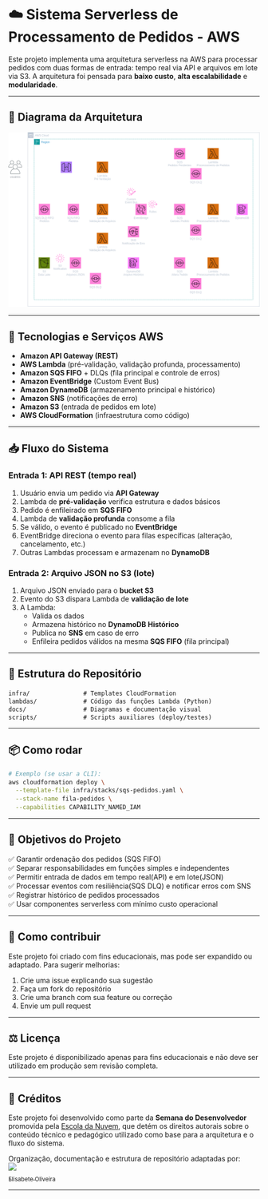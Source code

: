 # ☁️ Sistema Serverless de Processamento de Pedidos - AWS

Este projeto implementa uma arquitetura serverless na AWS para processar pedidos com duas formas de entrada: tempo real via API e arquivos em lote via S3. A arquitetura foi pensada para **baixo custo**, **alta escalabilidade** e **modularidade**.

---

## 🧩 Diagrama da Arquitetura

![Arquitetura AWS](docs/arquitetura.png)

---

## 🔧 Tecnologias e Serviços AWS

- **Amazon API Gateway (REST)**
- **AWS Lambda** (pré-validação, validação profunda, processamento)
- **Amazon SQS FIFO** + DLQs (fila principal e controle de erros)
- **Amazon EventBridge** (Custom Event Bus)
- **Amazon DynamoDB** (armazenamento principal e histórico)
- **Amazon SNS** (notificações de erro)
- **Amazon S3** (entrada de pedidos em lote)
- **AWS CloudFormation** (infraestrutura como código)

---

## 📥 Fluxo do Sistema

### Entrada 1: API REST (tempo real)
1. Usuário envia um pedido via **API Gateway**
2. Lambda de **pré-validação** verifica estrutura e dados básicos
3. Pedido é enfileirado em **SQS FIFO**
4. Lambda de **validação profunda** consome a fila
5. Se válido, o evento é publicado no **EventBridge**
6. EventBridge direciona o evento para filas específicas (alteração, cancelamento, etc.)
7. Outras Lambdas processam e armazenam no **DynamoDB**

### Entrada 2: Arquivo JSON no S3 (lote)
1. Arquivo JSON enviado para o **bucket S3**
2. Evento do S3 dispara Lambda de **validação de lote**
3. A Lambda:
   - Valida os dados
   - Armazena histórico no **DynamoDB Histórico**
   - Publica no **SNS** em caso de erro
   - Enfileira pedidos válidos na mesma **SQS FIFO** (fila principal)

---

## 📁 Estrutura do Repositório

```plaintext
infra/               # Templates CloudFormation
lambdas/             # Código das funções Lambda (Python)
docs/                # Diagramas e documentação visual
scripts/             # Scripts auxiliares (deploy/testes)
```

---

## 📦 Como rodar
```bash
# Exemplo (se usar a CLI):
aws cloudformation deploy \
  --template-file infra/stacks/sqs-pedidos.yaml \
  --stack-name fila-pedidos \
  --capabilities CAPABILITY_NAMED_IAM
```

---

## 🎯 Objetivos do Projeto
✅ Garantir ordenação dos pedidos (SQS FIFO)<br>
✅ Separar responsabilidades em funções simples e independentes<br>
✅ Permitir entrada de dados em tempo real(API) e em lote(JSON)<br>
✅ Processar eventos com resiliência(SQS DLQ) e notificar erros com SNS<br>
✅ Registrar histórico de pedidos processados<br>
✅ Usar componentes serverless com mínimo custo operacional<br>

---

## 🤝 Como contribuir
Este projeto foi criado com fins educacionais, mas pode ser expandido ou adaptado. Para sugerir melhorias:
1. Crie uma issue explicando sua sugestão
2. Faça um fork do repositório
3. Crie uma branch com sua feature ou correção
4. Envie um pull request

---

## ⚖️ Licença
Este projeto é disponibilizado apenas para fins educacionais e não deve ser utilizado em produção sem revisão completa.

---

## 🏫 Créditos

Este projeto foi desenvolvido como parte da **Semana do Desenvolvedor** promovida pela [Escola da Nuvem](https://escoladanuvem.org), que detém os direitos autorais sobre o conteúdo técnico e pedagógico utilizado como base para a arquitetura e o fluxo do sistema.

Organização, documentação e estrutura de repositório adaptadas por:<br>
[<img loading="lazy" src="https://avatars.githubusercontent.com/Elisabete-MO?v=4" width=115><br><sub>Elisabete Oliveira</sub>](https://github.com/Elisabete-MO)

---

